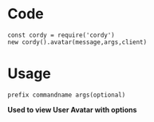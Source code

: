 # Code
```
const cordy = require('cordy')
new cordy().avatar(message,args,client)
```
# Usage
```
prefix commandname args(optional)
```
**Used to view User Avatar with options**